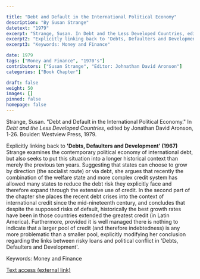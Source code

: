 ```yaml
---

title: "Debt and Default in the International Political Economy"
description: "By Susan Strange"
datetext: "1979"
excerpt: "Strange, Susan. In Debt and the Less Developed Countries, edited by Jonathan David Aronson, 7-26. Boulder: Westview Press, 1979."
excerpt2: "Explicitly linking back to 'Debts, Defaulters and Development' (1967) Strange examines the contemporary political economy of international debt, but also seeks to put this situation into a longer historical context than merely the previous ten years. Suggesting that states can choose to grow by direction (the socialist route) or via debt, she argues that recently the combination of the welfare state and more complex credit system has allowed many states to reduce the debt risk they explicitly face and therefore expand through the extensive use of credit. In the second part of the chapter she places the recent debt crises into the context of international credit since the mid-nineteenth century, and concludes that despite the supposed risks of default, historically the best growth rates have been in those countries extended the greatest credit (in Latin America). Furthermore, provided it is well managed there is nothing to indicate that a larger pool of credit (and therefore indebtedness) is any more problematic than a smaller pool, explicitly modifying her conclusion regarding the links between risky loans and political conflict in 'Debts, Defaulters and Development'."
excerpt3: "Keywords: Money and Finance"

date: 1979
tags: ["Money and Finance", "1970's"]
contributors: ["Susan Strange", "Editor: Johnathan David Aronson"]
categories: ["Book Chapter"]

draft: false
weight: 50
images: []
pinned: false
homepage: false
---
```


Strange, Susan. "Debt and Default in the International Political Economy." In *Debt and the Less Developed Countries*, edited by Jonathan David Aronson, 1-26. Boulder: Westview Press, 1979.

Explicitly linking back to **'Debts, Defaulters and Development' (1967)** Strange examines the contemporary political economy of international debt, but also seeks to put this situation into a longer historical context than merely the previous ten years. Suggesting that states can choose to grow by direction (the socialist route) or via debt, she argues that recently the combination of the welfare state and more complex credit system has allowed many states to reduce the debt risk they explicitly face and therefore expand through the extensive use of credit. In the second part of the chapter she places the recent debt crises into the context of international credit since the mid-nineteenth century, and concludes that despite the supposed risks of default, historically the best growth rates have been in those countries extended the greatest credit (in Latin America). Furthermore, provided it is well managed there is nothing to indicate that a larger pool of credit (and therefore indebtedness) is any more problematic than a smaller pool, explicitly modifying her conclusion regarding the links between risky loans and political conflict in 'Debts, Defaulters and Development'.

Keywords: Money and Finance

[Text access (external link)](https://www.worldcat.org/title/925057248)
